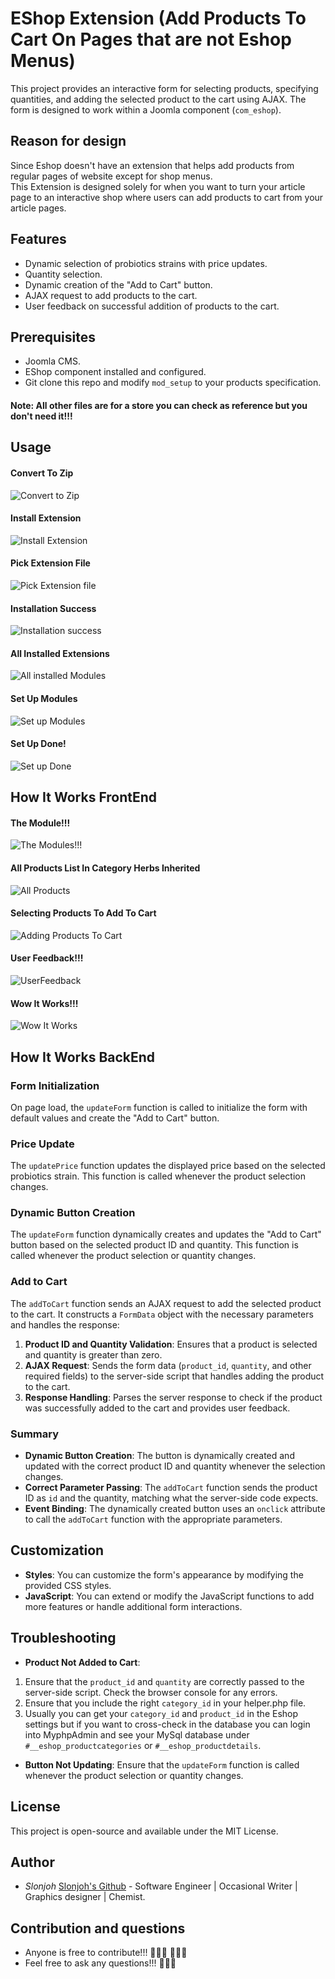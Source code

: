 # EShop Extension (Add Products To Cart On Pages that are not Eshop Menus)

This project provides an interactive form for selecting products, specifying quantities, and adding the selected product to the cart using AJAX. The form is designed to work within a Joomla component (`com_eshop`).


## Reason for design

Since Eshop doesn't have an extension that helps add products from regular pages of website except for shop menus.                                          
This Extension is designed solely for when you want to turn your article page to an interactive shop where users can add products to cart from your article pages.

## Features

- Dynamic selection of probiotics strains with price updates.
- Quantity selection.
- Dynamic creation of the "Add to Cart" button.
- AJAX request to add products to the cart.
- User feedback on successful addition of products to the cart.

## Prerequisites

- Joomla CMS.
- EShop component installed and configured.
- Git clone this repo and modify `mod_setup` to your products specification.

#### Note: All other files are for a store you can check as reference but you don't need it!!!

## Usage

#### Convert To Zip

![Convert to Zip](/templates/convert_to_zip.png)

#### Install Extension

![Install Extension](/templates/install_extension.png)

#### Pick Extension File

![Pick Extension file](/templates/install_extension1.png)

#### Installation Success

![Installation success](/templates/installation_success.png)

#### All Installed Extensions

![All installed Modules](/templates/mod_screenshots.png)

#### Set Up Modules

![Set up Modules](/templates/setting_up_mods1.png)

#### Set Up Done!

![Set up Done](/templates/setting_up_done.png)



## How It Works FrontEnd

#### The Module!!!

![The Modules!!!](/templates/how_it_works.png)

#### All Products List In Category Herbs Inherited

![All Products](/templates/products_list.png)

#### Selecting Products To Add To Cart

![Adding Products To Cart](/templates/adding_product.png)

#### User Feedback!!!

![UserFeedback](/templates/items_added.png)

#### Wow It Works!!!

![Wow It Works](/templates/cart.png)

## How It Works BackEnd

### Form Initialization

On page load, the `updateForm` function is called to initialize the form with default values and create the "Add to Cart" button.

### Price Update

The `updatePrice` function updates the displayed price based on the selected probiotics strain. This function is called whenever the product selection changes.

### Dynamic Button Creation

The `updateForm` function dynamically creates and updates the "Add to Cart" button based on the selected product ID and quantity. This function is called whenever the product selection or quantity changes.

### Add to Cart

The `addToCart` function sends an AJAX request to add the selected product to the cart. It constructs a `FormData` object with the necessary parameters and handles the response:

1. **Product ID and Quantity Validation**: Ensures that a product is selected and quantity is greater than zero.
2. **AJAX Request**: Sends the form data (`product_id`, `quantity`, and other required fields) to the server-side script that handles adding the product to the cart.
3. **Response Handling**: Parses the server response to check if the product was successfully added to the cart and provides user feedback.

### Summary

- **Dynamic Button Creation**: The button is dynamically created and updated with the correct product ID and quantity whenever the selection changes.
- **Correct Parameter Passing**: The `addToCart` function sends the product ID as `id` and the quantity, matching what the server-side code expects.
- **Event Binding**: The dynamically created button uses an `onclick` attribute to call the `addToCart` function with the appropriate parameters.

## Customization

- **Styles**: You can customize the form's appearance by modifying the provided CSS styles.
- **JavaScript**: You can extend or modify the JavaScript functions to add more features or handle additional form interactions.

## Troubleshooting

- **Product Not Added to Cart**:

1. Ensure that the `product_id` and `quantity` are correctly passed to the server-side script. Check the browser console for any errors.
2. Ensure that you include the right  `category_id` in your helper.php file.
3. Usually you can get your `category_id` and `product_id` in the Eshop settings but if you want to cross-check in the database you can login into MyphpAdmin and see your MySql database under `#__eshop_productcategories` or `#__eshop_productdetails`.

- **Button Not Updating**: Ensure that the `updateForm` function is called whenever the product selection or quantity changes.

## License

This project is open-source and available under the MIT License.

## Author
- *Slonjoh* [Slonjoh's Github](https://github.com/Slonjoh) - Software Engineer | Occasional Writer | Graphics designer | Chemist.

## Contribution and questions
- Anyone is free to contribute!!! 🧑🏽‍💻 👩🏽‍💻
- Feel free to ask any questions!!! 🙇🏽‍♂️
